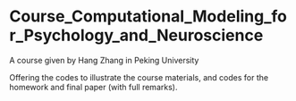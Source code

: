 # Course_Computational_Modeling_for_Psychology_and_Neuroscience
 A course given by Hang Zhang in Peking University

Offering the codes to illustrate the course materials, and codes for the homework and final paper (with full remarks).
